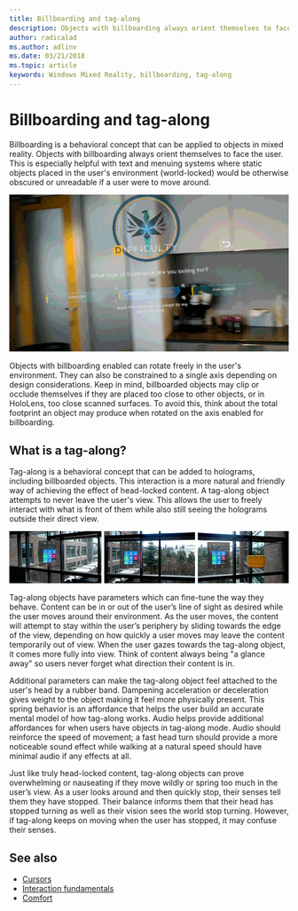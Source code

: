 ```yaml
---
title: Billboarding and tag-along
description: Objects with billboarding always orient themselves to face the user. 
author: radicalad
ms.author: adlinv
ms.date: 03/21/2018
ms.topic: article
keywords: Windows Mixed Reality, billboarding, tag-along
---
```




# Billboarding and tag-along

Billboarding is a behavioral concept that can be applied to objects in mixed reality. Objects with billboarding always orient themselves to face the user. This is especially helpful with text and menuing systems where static objects placed in the user's environment (world-locked) would be otherwise obscured or unreadable if a user were to move around.

![HoloLens perspective of a menu system that always faces the user](images/billboarding-fragments.gif)

Objects with billboarding enabled can rotate freely in the user's environment. They can also be constrained to a single axis depending on design considerations. Keep in mind, billboarded objects may clip or occlude themselves if they are placed too close to other objects, or in HoloLens, too close scanned surfaces. To avoid this, think about the total footprint an object may produce when rotated on the axis enabled for billboarding.

## What is a tag-along?

Tag-along is a behavioral concept that can be added to holograms, including billboarded objects. This interaction is a more natural and friendly way of achieving the effect of head-locked content. A tag-along object attempts to never leave the user's view. This allows the user to freely interact with what is front of them while also still seeing the holograms outside their direct view.

![The HoloLens pins panel is a great example of how tag-along behaves](images/tagalong-1000px.jpg)

Tag-along objects have parameters which can fine-tune the way they behave. Content can be in or out of the user’s line of sight as desired while the user moves around their environment. As the user moves, the content will attempt to stay within the user’s periphery by sliding towards the edge of the view, depending on how quickly a user moves may leave the content temporarily out of view. When the user gazes towards the tag-along object, it comes more fully into view. Think of content always being "a glance away" so users never forget what direction their content is in.

Additional parameters can make the tag-along object feel attached to the user's head by a rubber band. Dampening acceleration or deceleration gives weight to the object making it feel more physically present. This spring behavior is an affordance that helps the user build an accurate mental model of how tag-along works. Audio helps provide additional affordances for when users have objects in tag-along mode. Audio should reinforce the speed of movement; a fast head turn should provide a more noticeable sound effect while walking at a natural speed should have minimal audio if any effects at all.

Just like truly head-locked content, tag-along objects can prove overwhelming or nauseating if they move wildly or spring too much in the user’s view. As a user looks around and then quickly stop, their senses tell them they have stopped. Their balance informs them that their head has stopped turning as well as their vision sees the world stop turning. However, if tag-along keeps on moving when the user has stopped, it may confuse their senses.

## See also
* [Cursors](cursors.md)
* [Interaction fundamentals](interaction-fundamentals.md)
* [Comfort](comfort.md)
